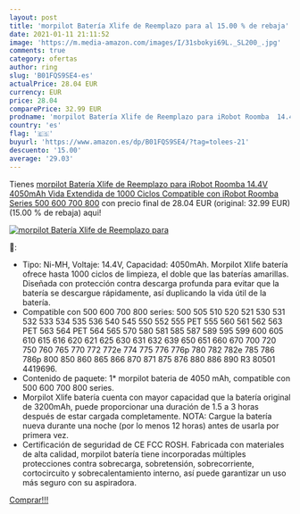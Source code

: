 ```yaml
---
layout: post
title: 'morpilot Batería Xlife de Reemplazo para al 15.00 % de rebaja'
date: 2021-01-11 21:11:52
image: 'https://m.media-amazon.com/images/I/31sbokyi69L._SL200_.jpg'
comments: true
category: ofertas
author: ring
slug: 'B01FQS9SE4-es'
actualPrice: 28.04 EUR
currency: EUR
price: 28.04
comparePrice: 32.99 EUR
prodname: 'morpilot Batería Xlife de Reemplazo para iRobot Roomba  14.4V 4050mAh Vida Extendida de 1000 Ciclos Compatible con iRobot Roomba Series 500 600 700 800'
country: 'es'
flag: '🇪🇸'
buyurl: 'https://www.amazon.es/dp/B01FQS9SE4/?tag=tolees-21'
descuento: '15.00'
average: '29.03'
---
```


Tienes [morpilot Batería Xlife de Reemplazo para iRobot Roomba  14.4V 4050mAh Vida Extendida de 1000 Ciclos Compatible con iRobot Roomba Series 500 600 700 800](https://www.amazon.es/dp/B01FQS9SE4/?tag=tolees-21) con precio final de  28.04 EUR (original: 32.99 EUR) (15.00 %  de rebaja) aqui!

[![morpilot Batería Xlife de Reemplazo para](https://m.media-amazon.com/images/I/31sbokyi69L._SL200_.jpg)](https://www.amazon.es/dp/B01FQS9SE4/?tag=tolees-21)

🔎:

- Tipo: Ni-MH, Voltaje: 14.4V, Capacidad: 4050mAh. Morpilot Xlife batería ofrece hasta 1000 ciclos de limpieza, el doble que las baterías amarillas. Diseñada con protección contra descarga profunda para evitar que la batería se descargue rápidamente, así duplicando la vida útil de la batería.
- Compatible con 500 600 700 800 series: 500 505 510 520 521 530 531 532 533 534 535 536 540 545 550 552 555 PET 555 560 561 562 563 PET 563 564 PET 564 565 570 580 581 585 587 589 595 599 600 605 610 615 616 620 621 625 630 631 632 639 650 651 660 670 700 720 750 760 765 770 772 772e 774 775 776 776p 780 782 782e 785 786 786p 800 850 860 865 866 870 871 875 876 880 886 890 R3 80501 4419696.
- Contenido de paquete: 1* morpilot bateria de 4050 mAh, compatible con 500 600 700 800 series.
- Morpilot Xlife batería cuenta con mayor capacidad que la batería original de 3200mAh, puede proporcionar una duración de 1.5 a 3 horas después de estar cargada completamente. NOTA: Cargue la batería nueva durante una noche (por lo menos 12 horas) antes de usarla por primera vez.
- Certificación de seguridad de CE FCC ROSH. Fabricada con materiales de alta calidad, morpilot batería tiene incorporadas múltiples protecciones contra sobrecarga, sobretensión, sobrecorriente, cortocircuito y sobrecalentamiento interno, así puede garantizar un uso más seguro con su aspiradora.

[Comprar!!!](https://www.amazon.es/dp/B01FQS9SE4/?tag=tolees-21)
